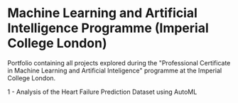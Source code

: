 # Machine Learning and Artificial Intelligence Programme (Imperial College London)

Portfolio containing all projects explored during the "Professional Certificate in Machine Learning and Artificial Inteligence" programme at the Imperial College London.

1 - Analysis of the Heart Failure Prediction Dataset using AutoML

